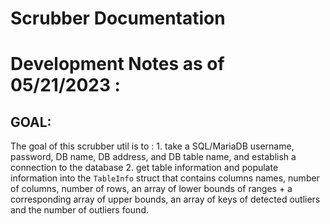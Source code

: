 Scrubber Documentation
======================

# Development Notes as of 05/21/2023 :
## GOAL:
The goal of this scrubber util is to :
    1. take a SQL/MariaDB username, password, DB name, DB address, and DB
    table name, and establish a connection to the database
    2. get table information and populate information into the `TableInfo` struct that contains 
    columns names, number of columns, number of rows, an array of lower bounds of ranges + a 
    corresponding array of upper bounds, an array of keys of detected outliers and the number of 
    outliers found. 



